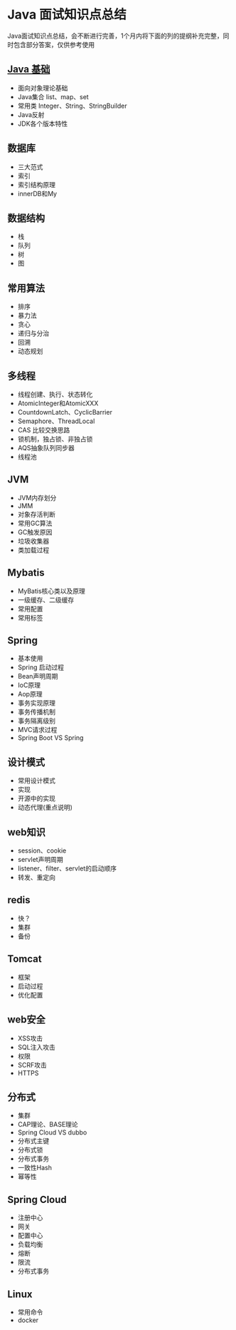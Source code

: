 # Java 面试知识点总结
Java面试知识点总结，会不断进行完善，1个月内将下面的列的提纲补充完整，同时包含部分答案，仅供参考使用

## [Java 基础](https://github.com/bage2014/interview/blob/master/README-Java.md) ##
- 面向对象理论基础
- Java集合 list、map、set
- 常用类 Integer、String、StringBuilder
- Java反射
- JDK各个版本特性

## 数据库 ##
- 三大范式
- 索引
- 索引结构原理
- innerDB和My

## 数据结构 ##
- 栈
- 队列
- 树
- 图

## 常用算法 ##
- 排序
- 暴力法
- 贪心
- 递归与分治
- 回溯
- 动态规划

## 多线程 ##
- 线程创建、执行、状态转化
- AtomicInteger和AtomicXXX
- CountdownLatch、CyclicBarrier
- Semaphore、ThreadLocal
- CAS 比较交换思路
- 锁机制，独占锁、非独占锁
- AQS抽象队列同步器
- 线程池

## JVM ##
- JVM内存划分
- JMM
- 对象存活判断
- 常用GC算法
- GC触发原因
- 垃圾收集器
- 类加载过程

## Mybatis ##
- MyBatis核心类以及原理
- 一级缓存、二级缓存
- 常用配置
- 常用标签

## Spring ##
- 基本使用
- Spring 启动过程
- Bean声明周期
- IoC原理
- Aop原理
- 事务实现原理
- 事务传播机制
- 事务隔离级别
- MVC请求过程
- Spring Boot VS Spring

## 设计模式 ##
- 常用设计模式
- 实现
- 开源中的实现
- 动态代理(重点说明)

## web知识 ##
- session、cookie
- servlet声明周期
- listener、filter、servlet的启动顺序
- 转发、重定向

## redis ##
- 快？
- 集群
- 备份

## Tomcat ##
- 框架
- 启动过程
- 优化配置

## web安全 ##
- XSS攻击
- SQL注入攻击
- 权限
- SCRF攻击
- HTTPS

## 分布式 ##
- 集群
- CAP理论、BASE理论
- Spring Cloud VS dubbo
- 分布式主键
- 分布式锁
- 分布式事务
- 一致性Hash
- 幂等性

## Spring Cloud ##
- 注册中心
- 网关
- 配置中心
- 负载均衡
- 熔断
- 限流
- 分布式事务

## Linux ##
- 常用命令
- docker



